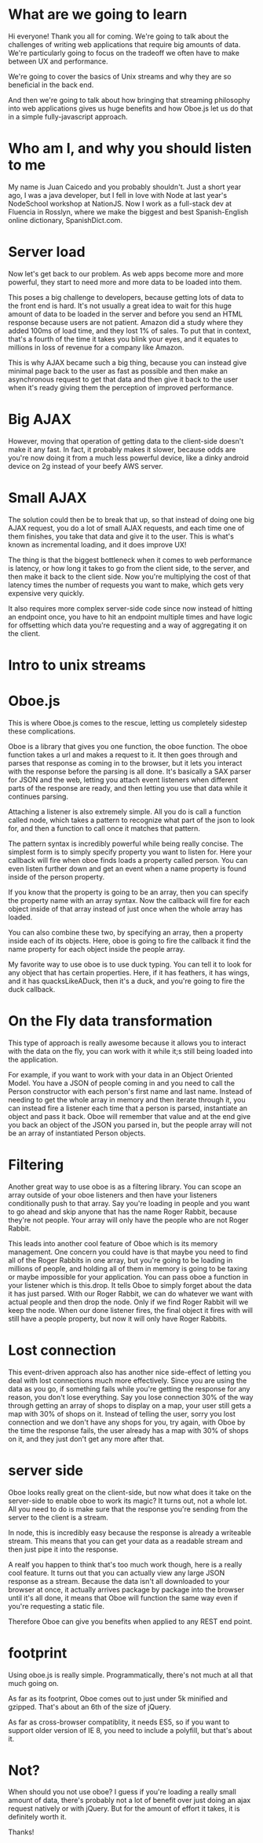 # What are we going to learn
Hi everyone! Thank you all for coming. We're going to talk about the challenges of writing web applications that require big amounts of data. We're particularly going to focus on the tradeoff we often have to make between UX and performance.

We're going to cover the basics of Unix streams and why they are so beneficial in the back end.

And then we're going to talk about how bringing that streaming philosophy into web applications gives us huge benefits and how Oboe.js let us do that in a simple fully-javascript approach.

# Who am I, and why you should listen to me
My name is Juan Caicedo and you probably shouldn't. Just a short year ago, I was a java developer, but I fell in love with Node at last year's NodeSchool workshop at NationJS. Now I work as a full-stack dev at Fluencia in Rosslyn, where we make the biggest and best Spanish-English online dictionary, SpanishDict.com.

# Server load
Now let's get back to our problem. As web apps become more and more powerful, they start to need more and more data to be loaded into them.

This poses a big challenge to developers, because getting lots of data to the front end is hard. It's not usually a great idea to wait for this huge amount of data to be loaded in the server and before you send an HTML response because users are not patient. Amazon did a study where they added 100ms of load time, and they lost 1% of sales. To put that in context, that's a fourth of the time it takes you blink your eyes, and it equates to millions in loss of revenue for a company like Amazon.

This is why AJAX became such a big thing, because you can instead give minimal page back to the user as fast as possible and then make an asynchronous request to get that data and then give it back to the user when it's ready giving them the perception of improved performance.

# Big AJAX
However, moving that operation of getting data to the client-side doesn't make it any fast. In fact, it probably makes it slower, because odds are you're now doing it from a much less powerful device, like a dinky android device on 2g instead of your beefy AWS server.

# Small AJAX

The solution could then be to break that up, so that instead of doing one big AJAX request, you do a lot of small AJAX requests, and each time one of them finishes, you take that data and give it to the user. This is what's known as incremental loading, and it does improve UX!

The thing is that the biggest bottleneck when it comes to web performance is latency, or how long it takes to go from the client side, to the server, and then make it back to the client side. Now you're multiplying the cost of that latency times the number of requests you want to make, which gets very expensive very quickly.

It also requires more complex server-side code since now instead of hitting an endpoint once, you have to hit an endpoint multiple times and have logic for offsetting which data you're requesting and a way of aggregating it on the client.

# Intro to unix streams

# Oboe.js
This is where Oboe.js comes to the rescue, letting us completely sidestep these complications.

Oboe is a library that gives you one function, the oboe function. The oboe function takes a url and makes a request to it. It then goes through and parses that response as coming in to the browser, but it lets you interact with the response before the parsing is all done. It's basically a SAX parser for JSON and the web, letting you attach event listeners when different parts of the response are ready, and then letting you use that data while it continues parsing.

Attaching a listener is also extremely simple. All you do is call a function called node, which takes a pattern to recognize what part of the json to look for, and then a function to call once it matches that pattern.

The pattern syntax is incredibly powerful while being really concise. The simplest form is to simply specify property you want to listen for. Here your callback will fire when oboe finds loads a property called person. You can even listen further down and get an event when a name property is found inside of the person property.

If you know that the property is going to be an array, then you can specify the property name with an array syntax. Now the callback will fire for each object inside of that array instead of just once when the whole array has loaded.

You can also combine these two, by specifying an array, then a property inside each of its objects. Here, oboe is going to fire the callback it find the name property for each object inside the people array.

My favorite way to use oboe is to use duck typing. You can tell it to look for any object that has certain properties. Here, if it has feathers, it has wings, and it has quacksLikeADuck, then it's a duck, and you're going to fire the duck callback.

# On the Fly data transformation

This type of approach is really awesome because it allows you to interact with the data on the fly, you can work with it while it;s still being loaded into the application.

For example, if you want to work with your data in an Object Oriented Model. You have a JSON of people coming in and you need to call the Person constructor with each person's first name and last name. Instead of needing to get the whole array in memory and then iterate through it, you can instead fire a listener each time that a person is parsed, instantiate an object and pass it back. Oboe will remember that value and at the end give you back an object of the JSON you parsed in, but the people array will not be an array of instantiated Person objects.

# Filtering
Another great way to use oboe is as a filtering library. You can scope an array outside of your oboe listeners and then have your listeners conditionally push to that array. Say you're loading in people and you want to go ahead and skip anyone that has the name Roger Rabbit, because they're not people. Your array will only have the people who are not Roger Rabbit.

This leads into another cool feature of Oboe which is its memory management. One concern you could have is that maybe you need to find all of the Roger Rabbits in one array, but you're going to be loading in millions of people, and holding all of them in memory is going to be taxing or maybe impossible for your application. You can pass oboe a function in your listener which is this.drop. It tells Oboe to simply forget about the data it has just parsed. With our Roger Rabbit, we can do whatever we want with actual people and then drop the node. Only if we find Roger Rabbit will we keep the node. When our done listener fires, the final object it fires with will still have a people property, but now it will only have Roger Rabbits.

# Lost connection

This event-driven approach also has another nice side-effect of letting you deal with lost connections much more effectively. Since you are using the data as you go, if something fails while you're getting the response for any reason, you don't lose everything. Say you lose connection 30% of the way through getting an array of shops to display on a map, your user still gets a map with 30% of shops on it. Instead of telling the user, sorry you lost connection and we don't have any shops for you, try again, with Oboe by the time the response fails, the user already has a map with 30% of shops on it, and they just don't get any more after that.

# server side
Oboe looks really great on the client-side, but now what does it take on the server-side to enable oboe to work its magic? It turns out, not a whole lot. All you need to do is make sure that the response you're sending from the server to the client is a stream.

In node, this is incredibly easy because the response is already a writeable stream. This means that you can get your data as a readable stream and then just pipe it into the response.

A reaIf you happen to think that's too much work though, here is a really cool feature. It turns out that you can actually view any large JSON response as a stream. Because the data isn't all downloaded to your browser at once, it actually arrives package by package into the browser until it's all done, it means that Oboe will function the same way even if you're requesting a static file.

Therefore Oboe can give you benefits when applied to any REST end point.

# footprint
Using oboe.js is really simple. Programmatically, there's not much at all that much going on.

As far as its footprint, Oboe comes out to just under 5k minified and gzipped. That's about an 6th of the size of jQuery.

As far as cross-browser compatiblity, it needs ES5, so if you want to support older version of IE 8, you need to include a polyfill, but that's about it.

# Not?
When should you not use oboe? I guess if you're loading a really small amount of data, there's probably not a lot of benefit over just doing an ajax request natively or with jQuery. But for the amount of effort it takes, it is definitely worth it.

Thanks!

